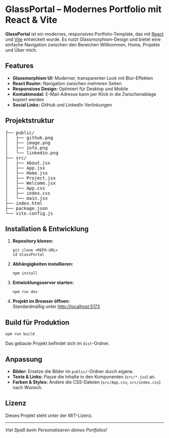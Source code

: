 <!DOCTYPE html>
<html lang="de">
<head>
<meta charset="UTF-8">
</head>
<body>
<h1>GlassPortal – Modernes Portfolio mit React &amp; Vite</h1>
<p><strong>GlassPortal</strong> ist ein modernes, responsives Portfolio-Template, das mit <a href="https://react.dev/" target="_blank">React</a> und <a href="https://vitejs.dev/" target="_blank">Vite</a> entwickelt wurde. Es nutzt Glassmorphism-Design und bietet eine einfache Navigation zwischen den Bereichen Willkommen, Home, Projekte und Über mich.</p>
<h2>Features</h2>
<ul>
<li><strong>Glassmorphism UI:</strong> Moderner, transparenter Look mit Blur-Effekten</li>
<li><strong>React Router:</strong> Navigation zwischen mehreren Seiten</li>
<li><strong>Responsives Design:</strong> Optimiert für Desktop und Mobile</li>
<li><strong>Kontaktmodal:</strong> E-Mail-Adresse kann per Klick in die Zwischenablage kopiert werden</li>
<li><strong>Social Links:</strong> GitHub und LinkedIn Verlinkungen</li>
</ul>
<h2>Projektstruktur</h2>
<pre class="struktur">
├── public/
│   ├── github.png
│   ├── image.png
│   ├── info.png
│   └── linkedin.png
├── src/
│   ├── About.jsx
│   ├── App.jsx
│   ├── Home.jsx
│   ├── Project.jsx
│   ├── Welcome.jsx
│   ├── App.css
│   ├── index.css
│   └── main.jsx
├── index.html
├── package.json
└── vite.config.js
</pre>
<h2>Installation &amp; Entwicklung</h2>
<ol>
<li><strong>Repository klonen:</strong>
<pre><code>git clone &lt;REPO-URL&gt;
cd GlassPortal</code></pre>
</li>
<li><strong>Abhängigkeiten installieren:</strong>
<pre><code>npm install</code></pre>
</li>
<li><strong>Entwicklungsserver starten:</strong>
<pre><code>npm run dev</code></pre>
</li>
<li><strong>Projekt im Browser öffnen:</strong><br>
Standardmäßig unter <a href="http://localhost:5173" target="_blank">http://localhost:5173</a>
</li>
</ol>
<h2>Build für Produktion</h2>
<pre><code>npm run build</code></pre>
<p>Das gebaute Projekt befindet sich im <code>dist</code>-Ordner.</p>
<h2>Anpassung</h2>
<ul>
<li><strong>Bilder:</strong> Ersetze die Bilder im <code>public/</code>-Ordner durch eigene.</li>
<li><strong>Texte &amp; Links:</strong> Passe die Inhalte in den Komponenten (<code>src/*.jsx</code>) an.</li>
<li><strong>Farben &amp; Styles:</strong> Ändere die CSS-Dateien (<code>src/App.css</code>, <code>src/index.css</code>) nach Wunsch.</li>
</ul>
<h2>Lizenz</h2>
<p>Dieses Projekt steht unter der MIT-Lizenz.</p>
<hr>
<p><em>Viel Spaß beim Personalisieren deines Portfolios!</em></p>
</body>
